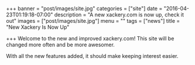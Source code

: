 +++
banner = "post/images/site.jpg"
categories = ["site"]
date = "2016-04-23T01:19:18-07:00"
description = "A new xackery.com is now up, check it out"
images = ["post/images/site.jpg"]
menu = ""
tags = ["news"]
title = "New Xackery Is Now Up"

+++
Welcome to the new and improved xackery.com! This site will be changed more often and be more awesomer.
<!--more-->
With all the new features added, it should make keeping interest easier.
